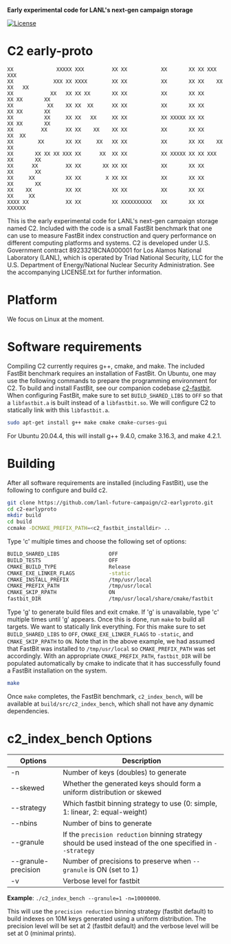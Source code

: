 **Early experimental code for LANL's next-gen campaign storage**

[![License](https://img.shields.io/badge/license-New%20BSD-blue.svg)](LICENSE.txt)

C2 early-proto
================

```
XX              XXXXX XXX         XX XX           XX       XX XX XXX         XXX
XX             XXX XX XXXX        XX XX           XX       XX XX    XX     XX   XX
XX            XX   XX XX XX       XX XX           XX       XX XX      XX XX       XX
XX           XX    XX XX  XX      XX XX           XX       XX XX      XX XX       XX
XX          XX     XX XX   XX     XX XX           XX XXXXX XX XX      XX XX       XX
XX         XX      XX XX    XX    XX XX           XX       XX XX     XX  XX
XX        XX       XX XX     XX   XX XX           XX       XX XX    XX   XX
XX       XX XX XX XXX XX      XX  XX XX           XX XXXXX XX XX XXX     XX       XX
XX      XX         XX XX       XX XX XX           XX       XX XX         XX       XX
XX     XX          XX XX        X XX XX           XX       XX XX         XX       XX
XX    XX           XX XX          XX XX           XX       XX XX          XX     XX
XXXX XX            XX XX          XX XXXXXXXXXX   XX       XX XX            XXXXXX
```

This is the early experimental code for LANL's next-gen campaign storage named C2. Included with the code is a small FastBit benchmark that one can use to measure FastBit index construction and query performance on different computing platforms and systems. C2 is developed under U.S. Government contract 89233218CNA000001 for Los Alamos National Laboratory (LANL), which is operated by Triad National Security, LLC for the U.S. Department of Energy/National Nuclear Security Administration. See the accompanying LICENSE.txt for further information.

# Platform

We focus on Linux at the moment.

# Software requirements

Compiling C2 currently requires g++, cmake, and make. The included FastBit benchmark requires an installation of FastBit. On Ubuntu, one may use the following commands to prepare the programming environment for C2. To build and install FastBit, see our companion codebase [c2-fastbit](https://github.com/lanl-future-campaign/c2-fastbit). When configuring FastBit, make sure to set `BUILD_SHARED_LIBS` to `OFF` so that a `libfastbit.a` is built instead of a `libfastbit.so`. We will configure C2 to statically link with this `libfastbit.a`.

```bash
sudo apt-get install g++ make cmake cmake-curses-gui
```

For Ubuntu 20.04.4, this will install g++ 9.4.0, cmake 3.16.3, and make 4.2.1.

# Building

After all software requirements are installed (including FastBit), use the following to configure and build c2.

```bash
git clone https://github.com/lanl-future-campaign/c2-earlyproto.git
cd c2-earlyproto
mkdir build
cd build
ccmake -DCMAKE_PREFIX_PATH=<c2_fastbit_installdir> ..
```

Type 'c' multiple times and choose the following set of options:

```bash
BUILD_SHARED_LIBS                OFF
BUILD_TESTS                      OFF
CMAKE_BUILD_TYPE                 Release
CMAKE_EXE_LINKER_FLAGS           -static
CMAKE_INSTALL_PREFIX             /tmp/usr/local
CMAKE_PREFIX_PATH                /tmp/usr/local
CMAKE_SKIP_RPATH                 ON
fastbit_DIR                      /tmp/usr/local/share/cmake/fastbit
```

Type 'g' to generate build files and exit cmake. If 'g' is unavailable, type 'c' multiple times until 'g' appears. Once this is done, run `make` to build all targets. We want to statically link everything. For this make sure to set `BUILD_SHARED_LIBS` to `OFF`, `CMAKE_EXE_LINKER_FLAGS` to `-static`, and `CMAKE_SKIP_RPATH` to `ON`. Note that in the above example, we had assumed that FastBit was installed to `/tmp/usr/local` so `CMAKE_PREFIX_PATH` was set accordingly. With an appropriate `CMAKE_PREFIX_PATH`, `fastbit_DIR` will be populated automatically by cmake to indicate that it has successfully found a FastBit installation on the system.

```bash
make
```

Once `make` completes, the FastBit benchmark, `c2_index_bench`, will be available at `build/src/c2_index_bench`, which shall not have any dynamic dependencies.

# c2_index_bench Options

| Options             | Description                                                                                                  |
|---------------------|--------------------------------------------------------------------------------------------------------------|
| -n                  | Number of keys (doubles) to generate                                                                         |
| --skewed            | Whether the generated keys should form a uniform distribution or skewed                                      |
| --strategy          | Which fastbit binning strategy to use (0: simple, 1: linear, 2: equal-weight)                                |
| --nbins             | Number of bins to generate                                                                                   |
| --granule           | If the `precision reduction` binning strategy should be used instead of the one specified in `--strategy`    |
| --granule-precision | Number of precisions to preserve when `--granule` is ON (set to 1)                                           |
| -v                  | Verbose level for fastbit                                                                                    |

**Example**: `./c2_index_bench --granule=1 -n=10000000`.

This will use the `precision reduction` binning strategy (fastbit default) to build indexes on 10M keys generated using a uniform distribution. The precision level will be set at 2 (fastbit default) and the verbose level will be set at 0 (minimal prints).
